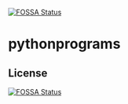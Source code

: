 [![FOSSA Status](https://app.fossa.com/api/projects/git%2Bgithub.com%2Fshubham250304%2Fpythonprograms.svg?type=shield)](https://app.fossa.com/projects/git%2Bgithub.com%2Fshubham250304%2Fpythonprograms?ref=badge_shield)

# pythonprograms

## License
[![FOSSA Status](https://app.fossa.com/api/projects/git%2Bgithub.com%2Fshubham250304%2Fpythonprograms.svg?type=large)](https://app.fossa.com/projects/git%2Bgithub.com%2Fshubham250304%2Fpythonprograms?ref=badge_large)